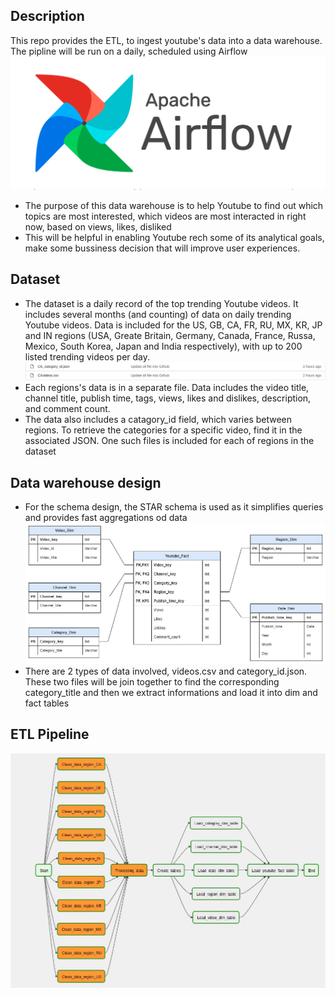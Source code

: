 ## Description
This repo provides the ETL, to ingest youtube's data into a data warehouse. The pipline will be run on a daily, scheduled using Airflow
![Airflow](Image/airflow.png)
* The purpose of this data warehouse is to help Youtube to find out which topics are most interested, which videos are most interacted in right now, based on views, likes, disliked
* This will be helpful in enabling Youtube rech some of its analytical goals, make some bussiness decision that will improve user experiences.
## Dataset
* The dataset is a daily record of the top trending Youtube videos. It includes several months (and counting) of data on daily trending Youtube videos. Data is included for the US, GB, CA, FR, RU, MX, KR, JP and IN regions (USA, Greate Britain, Germany, Canada, France, Russa, Mexico, South Korea, Japan and India respectively), with up to 200 listed trending videos per day.
![Data_files](Image/data_files.jpg)
* Each regions's data is in a separate file. Data includes the video title, channel title, publish time, tags, views, likes and dislikes, description, and comment count.
* The data also includes a catagory_id field, which varies between regions. To retrieve the categories for a specific video, find it in the associated JSON. One such files is included for each of regions in the dataset
## Data warehouse design
* For the schema design, the STAR schema is used as it simplifies queries and provides fast aggregations od data
![Data_warehouse_design](Image/Data_Warehouse_Design.jpg)
* There are 2 types of data involved, videos.csv and category_id.json. These two files will be join together to find the corresponding category_title and then we extract informations and load it into dim and fact tables
## ETL Pipeline
![DAG](Image/Data_Pipline.jpg)


